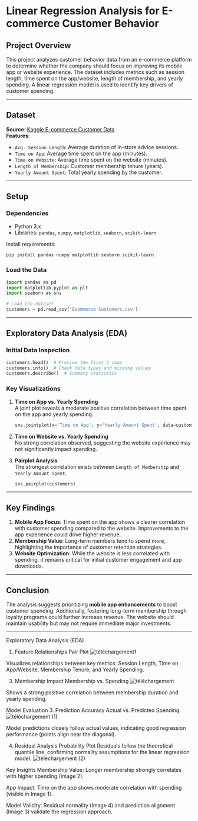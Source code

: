 # Linear Regression Analysis for E-commerce Customer Behavior

## Project Overview
This project analyzes customer behavior data from an e-commerce platform to determine whether the company should focus on improving its mobile app or website experience. The dataset includes metrics such as session length, time spent on the app/website, length of membership, and yearly spending. A linear regression model is used to identify key drivers of customer spending.

---

## Dataset
**Source**: [Kaggle E-commerce Customer Data](https://www.kaggle.com/iyadavvaibhav/ecommerce-customer-device-usage)  
**Features**:
- `Avg. Session Length`: Average duration of in-store advice sessions.
- `Time on App`: Average time spent on the app (minutes).
- `Time on Website`: Average time spent on the website (minutes).
- `Length of Membership`: Customer membership tenure (years).
- `Yearly Amount Spent`: Total yearly spending by the customer.

---

## Setup
### Dependencies
- Python 3.x
- Libraries: `pandas`, `numpy`, `matplotlib`, `seaborn`, `scikit-learn`

Install requirements:
```bash
pip install pandas numpy matplotlib seaborn scikit-learn
```

### Load the Data
```python
import pandas as pd
import matplotlib.pyplot as plt
import seaborn as sns

# Load the dataset
customers = pd.read_csv('Ecommerce Customers.csv')
```

---

## Exploratory Data Analysis (EDA)

### Initial Data Inspection
```python
customers.head()  # Preview the first 5 rows
customers.info()  # Check data types and missing values
customers.describe()  # Summary statistics
```

### Key Visualizations
1. **Time on App vs. Yearly Spending**  
   A joint plot reveals a moderate positive correlation between time spent on the app and yearly spending.

   ```python
   sns.jointplot(x='Time on App', y='Yearly Amount Spent', data=customers, alpha=0.5)
   ```

2. **Time on Website vs. Yearly Spending**  
   No strong correlation observed, suggesting the website experience may not significantly impact spending.

3. **Pairplot Analysis**  
   The strongest correlation exists between `Length of Membership` and `Yearly Amount Spent`.

   ```python
   sns.pairplot(customers)
   ```

---

## Key Findings
1. **Mobile App Focus**: Time spent on the app shows a clearer correlation with customer spending compared to the website. Improvements to the app experience could drive higher revenue.
2. **Membership Value**: Long-term members tend to spend more, highlighting the importance of customer retention strategies.
3. **Website Optimization**: While the website is less correlated with spending, it remains critical for initial customer engagement and app downloads.

---

## Conclusion
The analysis suggests prioritizing **mobile app enhancements** to boost customer spending. Additionally, fostering long-term membership through loyalty programs could further increase revenue. The website should maintain usability but may not require immediate major investments.

---

Exploratory Data Analysis (EDA)
1. Feature Relationships
Pair Plot
![téléchargement1](https://github.com/user-attachments/assets/7a4480f4-999c-4650-8eb4-066418a24133)

Visualizes relationships between key metrics: Session Length, Time on App/Website, Membership Tenure, and Yearly Spending.

3. Membership Impact
Membership vs. Spending
![téléchargement](https://github.com/user-attachments/assets/54d3ff89-5dae-4011-be1f-7cfd09ac72aa)

Shows a strong positive correlation between membership duration and yearly spending.

Model Evaluation
3. Prediction Accuracy
Actual vs. Predicted Spending
![téléchargement (1)](https://github.com/user-attachments/assets/9b354e9f-d54c-47a1-a81f-cd35e317fb84)


Model predictions closely follow actual values, indicating good regression performance (points align near the diagonal).

4. Residual Analysis
Probability Plot
Residuals follow the theoretical quantile line, confirming normality assumptions for the linear regression model.
![téléchargement (2)](https://github.com/user-attachments/assets/404e200c-63d3-4596-8eff-30a152797fc2)

Key Insights
Membership Value: Longer membership strongly correlates with higher spending (Image 2).

App Impact: Time on the app shows moderate correlation with spending (visible in Image 1).

Model Validity: Residual normality (Image 4) and prediction alignment (Image 3) validate the regression approach.
